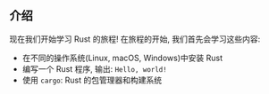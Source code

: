 ## 介绍

现在我们开始学习 Rust 的旅程! 在旅程的开始, 我们首先会学习这些内容:

- 在不同的操作系统(Linux, macOS, Windows)中安装 Rust
- 编写一个 Rust 程序, 输出: `Hello, world!`
- 使用 `cargo`: Rust 的包管理器和构建系统